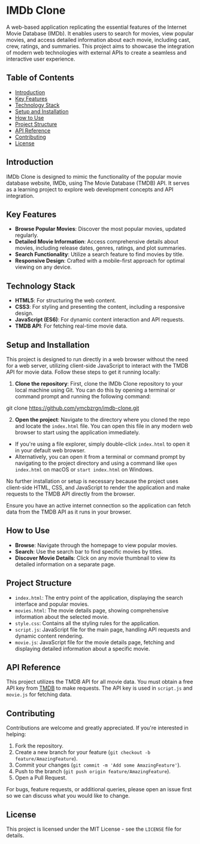 # IMDb Clone

A web-based application replicating the essential features of the Internet Movie Database (IMDb). It enables users to search for movies, view popular movies, and access detailed information about each movie, including cast, crew, ratings, and summaries. This project aims to showcase the integration of modern web technologies with external APIs to create a seamless and interactive user experience.

## Table of Contents
- [Introduction](#introduction)
- [Key Features](#key-features)
- [Technology Stack](#technology-stack)
- [Setup and Installation](#setup-and-installation)
- [How to Use](#how-to-use)
- [Project Structure](#project-structure)
- [API Reference](#api-reference)
- [Contributing](#contributing)
- [License](#license)

## Introduction
IMDb Clone is designed to mimic the functionality of the popular movie database website, IMDb, using The Movie Database (TMDB) API. It serves as a learning project to explore web development concepts and API integration.

## Key Features
- **Browse Popular Movies**: Discover the most popular movies, updated regularly.
- **Detailed Movie Information**: Access comprehensive details about movies, including release dates, genres, ratings, and plot summaries.
- **Search Functionality**: Utilize a search feature to find movies by title.
- **Responsive Design**: Crafted with a mobile-first approach for optimal viewing on any device.

## Technology Stack
- **HTML5**: For structuring the web content.
- **CSS3**: For styling and presenting the content, including a responsive design.
- **JavaScript (ES6)**: For dynamic content interaction and API requests.
- **TMDB API**: For fetching real-time movie data.

## Setup and Installation

This project is designed to run directly in a web browser without the need for a web server, utilizing client-side JavaScript to interact with the TMDB API for movie data. Follow these steps to get it running locally:

1. **Clone the repository**: First, clone the IMDb Clone repository to your local machine using Git. You can do this by opening a terminal or command prompt and running the following command:

git clone https://github.com/ymcbzrgn/imdb-clone.git

2. **Open the project**: Navigate to the directory where you cloned the repo and locate the `index.html` file. You can open this file in any modern web browser to start using the application immediately.

- If you're using a file explorer, simply double-click `index.html` to open it in your default web browser.
- Alternatively, you can open it from a terminal or command prompt by navigating to the project directory and using a command like `open index.html` on macOS or `start index.html` on Windows.

No further installation or setup is necessary because the project uses client-side HTML, CSS, and JavaScript to render the application and make requests to the TMDB API directly from the browser.

Ensure you have an active internet connection so the application can fetch data from the TMDB API as it runs in your browser.

## How to Use
- **Browse**: Navigate through the homepage to view popular movies.
- **Search**: Use the search bar to find specific movies by titles.
- **Discover Movie Details**: Click on any movie thumbnail to view its detailed information on a separate page.

## Project Structure
- `index.html`: The entry point of the application, displaying the search interface and popular movies.
- `movies.html`: The movie details page, showing comprehensive information about the selected movie.
- `style.css`: Contains all the styling rules for the application.
- `script.js`: JavaScript file for the main page, handling API requests and dynamic content rendering.
- `movie.js`: JavaScript file for the movie details page, fetching and displaying detailed information about a specific movie.

## API Reference
This project utilizes the TMDB API for all movie data. You must obtain a free API key from [TMDB](https://www.themoviedb.org/documentation/api) to make requests. The API key is used in `script.js` and `movie.js` for fetching data.

## Contributing
Contributions are welcome and greatly appreciated. If you're interested in helping:
1. Fork the repository.
2. Create a new branch for your feature (`git checkout -b feature/AmazingFeature`).
3. Commit your changes (`git commit -m 'Add some AmazingFeature'`).
4. Push to the branch (`git push origin feature/AmazingFeature`).
5. Open a Pull Request.

For bugs, feature requests, or additional queries, please open an issue first so we can discuss what you would like to change.

## License
This project is licensed under the MIT License - see the `LICENSE` file for details.
